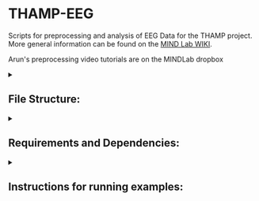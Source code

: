 # THAMP-EEG

Scripts for preprocessing and analysis of EEG Data for the THAMP project. More general information can be found on the [MIND Lab WIKI](https://github.com/mind-lab-bos/labwiki/wiki). 

Arun's preprocessing video tutorials are on the MINDLab dropbox

<details><summary>

## File Structure:

</summary>


- README.md

- 'THAMP Overview Document.pdf' -> original project procedure, guidelines, pipelines and data processing.
- **preprocessing**:
	1. THAMP_preprocess_updated.m
	2. THAMP_prune_trigs.m
	3. THAMP_compile_analysis_dir.m
	4. THAMP_standardize_EEG.m
- **analysis**: 
	1. THAMP_PLV_analyses.m
	2. THAMP_PLV_over_time.m
	- **PLV_R**:
		1. THAMP_PLV.m
		2. THAMP_R_EEG.R
- **example_EEG_data**: fully preprocessed data for 10 participants
	- `subID`
		- song_order.csv: 
		-	`finalEEGs`
			- EEG\[1-12\].set
			- EEG\[1-12\].fdt

- **mat_files**:

- **metadata**:
	1. THAMP_eeg_scored_qualtrics.csv
	2. qualtrics.csv
	3. THAMP Song Library.xlsx
- **old_scripts**:
	1. Jakob_THAMP_Preprocessing.m
	2. chanlabels64.m
	3. calcPSD.m
	4. THAMPcalcPSD_1stlvl.m
	5. THAMPcalcPSD_2ndlvl.m
	6. THAMPcalcPSD_2ndlvl_bytask.m

- **Toolboxes**
	1. EEGlab
	2. MIRtoolbox1.8.2
</details>

<details><summary>

## Requirements and Dependencies:

</summary>
* MATLAB -- runs on version 2024a
* RStudio -- R Version 4.4.1
* [MIRtoolbox 1.8.2](https://www.jyu.fi/hytk/fi/laitokset/mutku/en/research/materials/mirtoolbox) (Lartillot & Toiviainen) (installation includes Auditory Toolbox)
* [EEGLAB](https://sccn.ucsd.edu/eeglab/index.php) (Delorme & Makeig, 2004)
* MATLAB add-on: raacampbell/shadedErrorBar -- for plotting PLVs.
	* install within MATLAB by searching for the package via "Add-Ons"


</details>

<details><summary>

## Instructions for running examples:

</summary>

1. Verify that toolboxes are installed (see above).
2. Download the `example_EEG_data` and `metadata` folders from the Dropbox link. 	Move both folders into the `THAMP-EEG` folder (the present Github project). 
3. Run `THAMP_PLV.m` section by section in MATLAB. 
	* This script uses the preprocessed example EEG data found in the `example_EEG_data` folder, iterating through 10 participants. You should be able to reproduce a "phase-locking value over normalized frequency" figure and export data to R before running `THAMP_R_EEG.R`.
	* navigate to the THAMP-EEG directory within MATLAB before running the script. 
	* remember to add MIRToolbox and EEGlab to your MATLAB path: `addpath(path/to/toolbox)`
	* if you want to visualize the results and skip running the analysis yourself, you can load in the `all_SART_PLVs.mat` file and move directly to the plotting section. 
	
4. `THAMP_R_EEG.R`
	* This script loads in PLV and RTCV data saved out from the MATLAB analysis for statistical models and plotting with ASRS and eBMRQ. Current data are already saved out so there is no need to run the MATLAB script before this one.
	* You may run into packages that need to be installed through R Studio. Use the command: `install.packages("{package_name}")`
	* Reproduce plots that model PLV+RTCV by ASRS and eBMRQ scores

</details>
